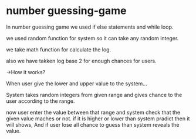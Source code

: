 # number guessing-game

In number guessing game we used if else statements and while loop.

we used random function for system so it can take any random integer.

we take math function for calculate the log.

also we have takken log base 2 for enough chances for users.

->How it works?

When user give the lower and upper value to the system...

System takes random integers from given range 
and gives chance to the user according to the range.

now user enter the value between that range and system check that the given value maches or not.
if it is higher or lower than system pradict then it will shows,
And if user lose all chance to guess than system reveals the value.
